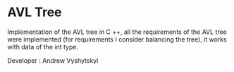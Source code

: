 # AVL Tree

Implementation of the AVL tree in C ++, all the requirements of the AVL tree were implemented (for requirements I consider balancing the tree), it works with data of the int type.

Developer : Andrew Vyshytskyi